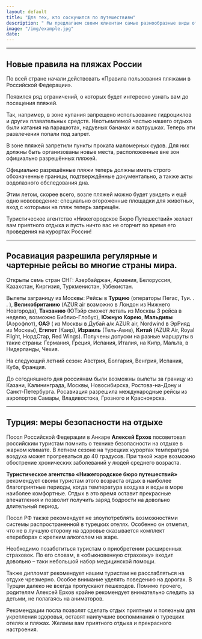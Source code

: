 ```yaml
---
layout: default
title: "Для тех, кто соскучился по путешествиям"
description: " Мы предлагаем своим клиентам самые разнообразные виды отдыха"
image: "/img/example.jpg"
date: 
---
```


<hr>

## Новые правила на пляжах России

По всей стране начали действовать «Правила пользования пляжами в Российской Федерации».

Появился ряд ограничений, о которых будет интересно узнать вам до посещения пляжей. 

Так, например, в зоне купания запрещено использование гидроциклов и других плавательных средств. Неотъемлемой частью нашего отдыха были катания на парашютах, надувных бананах и ватрушках. Теперь эти развлечения попали под запрет.

В зоне пляжей запретили пункты проката маломерных судов. Для них должны быть организованы новые места, расположенные вне зон официально разрешённых пляжей.

Официально разрешённые пляжи теперь должны иметь строго обозначенные границы, подтверждённые документально, а также акты водолазного обследования дна.

Этим летом, скорее всего, возле пляжей можно будет увидеть и ещё одно нововведение: специально огороженные площадки для животных, вход с которыми на пляж теперь запрещён.

Туристическое агентство «Нижегородское Бюро Путешествий» желает вам приятного отдыха и пусть ничто вас не огорчит во время его проведения на курортах России!

<hr>

## Росавиация разрешила регулярные и чартерные рейсы во многие страны мира.

Открыты семь стран СНГ: Азербайджан, Армения, Белоруссия, Казахстан, Киргизия, Туркменистан, Узбекистан.

Вылеты заграницу из Москвы: Рейсы в <b>Турцию</b> (операторы Пегас, Туи. . . ), <b>Великобританию</b> (AZUR air возможно в Лондон из Нижнего Новгорода), <b>Танзанию</b> (ЮТэйр сможет летать из Москвы 3 рейса в неделю, возможно Библио-Глобус), <b>Южную Корею</b>, <b>Мальдивы</b> (Аэрофлот), <b>ОАЭ</b> ( из Москвы в Дубай а/к AZUR air, Nordwind в ЭрРияд из Москвы), <b>Египет</b> (Каир), <b>Израиль</b> (Тель-Авив), <b>Китай</b> (AZUR Air, Royal Flight, НордСтар, Red Wings). Получены допуски на разные маршруты в такие страны: Германия, Греция, Испания, Италия, на Кипр, Мальта, в Нидерланды, Чехия.

На следующий летний сезон: Австрия, Болгария, Венгрия, Испания, Куба, Франция.

До сегодняшнего дня россиянам были возможны вылеты за границу из Казани, Калининграда, Москвы, Новосибирска, Ростова-на-Дону и Санкт-Петербурга. Росавиация разрешила международные рейсы из аэропортов Самары, Владивостока, Грозного и Красноярска.

<hr>

## Турция: меры безопасности на отдыхе

Посол Российской Федерации в Анкаре <b>Алексей Ерхов</b> посоветовал российским туристам помнить о технике безопасности на отдыхе в жарком климате. В летнем сезоне на турецких курортах температура воздуха может прогреваться до 40 градусов. При такой жаре возможно обострение хронических заболеваний у людей среднего возраста.

<b>Туристическое агентство «Нижегородское бюро путешествий»</b> рекомендует своим туристам этого возраста отдых в наиболее благоприятные периоды, когда температура воздуха и воды в море наиболее комфортные. Отдых в это время оставит прекрасные впечатления и позволит получить заряд бодрости на довольно длительный период.

Посол РФ также рекомендует не злоупотреблять возможностями системы распространенной в турецких отелях. Особенно он отметил, что не в лучшую сторону на здоровье сказывается комплект «перебора» с крепким алкоголем на жаре.

Необходимо позаботиться туристам о приобретении расширенных страховок. По его словам, в «обыкновенную страховку» входит довольно – таки небольшой набор медицинской помощи.

Также дипломат рекомендует нашим туристам не расслабляться на отдухе чрезмерно. Особое внимание уделять поведению на дорогах. В Турции далеко не всегда пропускают пешеходов. Помимо прочего, родителям Алексей Ерхов крайне рекомендует внимательно следить за детьми, не полагаясь на аниматоров.

Рекомендации посла позволят сделать отдых приятным и полезным для укрепления здоровья, оставят наилучшие воспоминания о турецких отелях и пляжах. Желаем вам приятного отдыха и прекрасного настроения.
